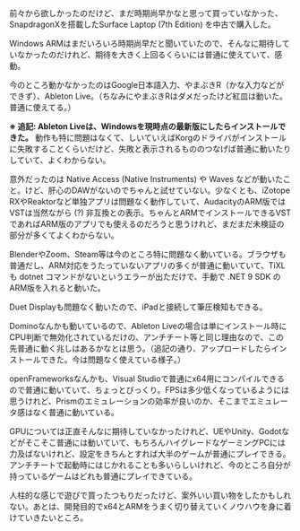 前々から欲しかったのだけど、まだ時期尚早かなと思って買っていなかった、SnapdragonXを搭載したSurface Laptop (7th Edition) を中古で購入した。

Windows ARMはまだいろいろ時期尚早だと聞いていたので、そんなに期待していなかったのだけれど、期待を大きく上回るくらいには普通に使えていて、感動。

今のところ動かなかったのはGoogle日本語入力、やまぶきR（かな入力などができず）、Ableton Live。（ちなみにやまぶきRはダメだったけど紅皿は動いた。普通に使えてる。）

**※ 追記: Ableton Liveは、Windowsを現時点の最新版にしたらインストールできた。** 動作も特に問題はなくて、しいていえばKorgのドライバがインストールに失敗することくらいだけど、失敗と表示されるもののつなげば普通に動いたりしていて、よくわからない。

意外だったのは Native Access (Native Instruments) や Waves などが動いたこと。けど、肝心のDAWがないのでちゃんと試せていない。少なくとも、iZotope RXやReaktorなど単独アプリは問題なく動作していて、AudacityのARM版ではVSTは当然ながら (?) 非互換との表示。ちゃんとARMでインストールできるVSTであればARM版のアプリでも使えるのだろうと思うけれど、まだまだ未検証の部分が多くてよくわからない。

BlenderやZoom、Steam等は今のところ特に問題なく動いている。ブラウザも普通だし、ARM対応をうたっていないアプリの多くが普通に動いていて、TiXLも dotnet コマンドがないというエラーが出ただけで、手動で .NET 9 SDK のARM版を入れると動いた。

Duet Displayも問題なく動いたので、iPadと接続して筆圧検知もできる。

Dominoなんかも動いているので、Ableton Liveの場合は単にインストール時にCPU判断で無効化されているだけの、アンチチート等と同じ理由なので、この先普通に動く兆しはあるかなとは思う。（追記の通り、アップロードしたらインストールできた。今は問題なく使えている様子。）

openFrameworksなんかも、Visual Studioで普通にx64用にコンパイルできるので普通に動いていて、ちょっとびっくり。FPSは多少低くなっているようには思うけれど、Prismのエミュレーションの効率が良いのか、そこまでエミュレータ感はなく普通に動いている。

GPUについては正直そんなに期待していなかったけれど、UEやUnity、Godotなどがそこそこ普通には動いていて、もちろんハイグレードなゲーミングPCには力及ばないけれど、設定をきちんとすれば大半のゲームが普通にプレイできる。アンチチートで起動時にはじかれることも多いらしいけれど、今のところ自分が持っているゲームはどれも普通にプレイできている。

人柱的な感じで遊びで買ったつもりだったけど、案外いい買い物をしたかもしれない。あとは、開発目的でx64とARMをうまく切り替えていくノウハウを身に着けていきたいところ。